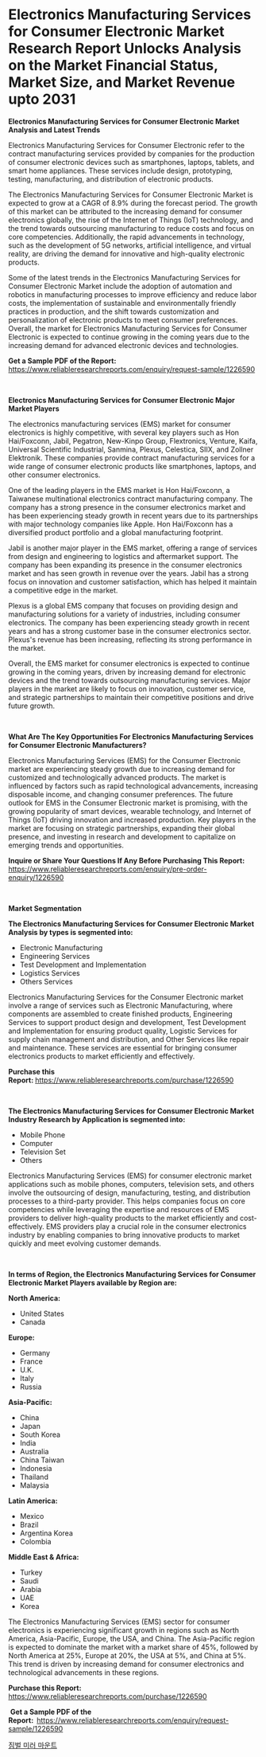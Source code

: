 <p><h1>Electronics Manufacturing Services for Consumer Electronic Market Research Report Unlocks Analysis on the Market Financial Status, Market Size, and Market Revenue upto 2031</h1></p><p><strong>Electronics Manufacturing Services for Consumer Electronic Market Analysis and Latest Trends</strong></p>
<p><p>Electronics Manufacturing Services for Consumer Electronic refer to the contract manufacturing services provided by companies for the production of consumer electronic devices such as smartphones, laptops, tablets, and smart home appliances. These services include design, prototyping, testing, manufacturing, and distribution of electronic products.</p><p>The Electronics Manufacturing Services for Consumer Electronic Market is expected to grow at a CAGR of 8.9% during the forecast period. The growth of this market can be attributed to the increasing demand for consumer electronics globally, the rise of the Internet of Things (IoT) technology, and the trend towards outsourcing manufacturing to reduce costs and focus on core competencies. Additionally, the rapid advancements in technology, such as the development of 5G networks, artificial intelligence, and virtual reality, are driving the demand for innovative and high-quality electronic products.</p><p>Some of the latest trends in the Electronics Manufacturing Services for Consumer Electronic Market include the adoption of automation and robotics in manufacturing processes to improve efficiency and reduce labor costs, the implementation of sustainable and environmentally friendly practices in production, and the shift towards customization and personalization of electronic products to meet consumer preferences. Overall, the market for Electronics Manufacturing Services for Consumer Electronic is expected to continue growing in the coming years due to the increasing demand for advanced electronic devices and technologies.</p></p>
<p><strong>Get a Sample PDF of the Report:&nbsp;</strong> <a href="https://www.reliableresearchreports.com/enquiry/request-sample/1226590">https://www.reliableresearchreports.com/enquiry/request-sample/1226590</a></p>
<p>&nbsp;</p>
<p><strong>Electronics Manufacturing Services for Consumer Electronic Major Market Players</strong></p>
<p><p>The electronics manufacturing services (EMS) market for consumer electronics is highly competitive, with several key players such as Hon Hai/Foxconn, Jabil, Pegatron, New-Kinpo Group, Flextronics, Venture, Kaifa, Universal Scientific Industrial, Sanmina, Plexus, Celestica, SIIX, and Zollner Elektronik. These companies provide contract manufacturing services for a wide range of consumer electronic products like smartphones, laptops, and other consumer electronics.</p><p>One of the leading players in the EMS market is Hon Hai/Foxconn, a Taiwanese multinational electronics contract manufacturing company. The company has a strong presence in the consumer electronics market and has been experiencing steady growth in recent years due to its partnerships with major technology companies like Apple. Hon Hai/Foxconn has a diversified product portfolio and a global manufacturing footprint.</p><p>Jabil is another major player in the EMS market, offering a range of services from design and engineering to logistics and aftermarket support. The company has been expanding its presence in the consumer electronics market and has seen growth in revenue over the years. Jabil has a strong focus on innovation and customer satisfaction, which has helped it maintain a competitive edge in the market.</p><p>Plexus is a global EMS company that focuses on providing design and manufacturing solutions for a variety of industries, including consumer electronics. The company has been experiencing steady growth in recent years and has a strong customer base in the consumer electronics sector. Plexus's revenue has been increasing, reflecting its strong performance in the market.</p><p>Overall, the EMS market for consumer electronics is expected to continue growing in the coming years, driven by increasing demand for electronic devices and the trend towards outsourcing manufacturing services. Major players in the market are likely to focus on innovation, customer service, and strategic partnerships to maintain their competitive positions and drive future growth.</p></p>
<p>&nbsp;</p>
<p><strong>What Are The Key Opportunities For Electronics Manufacturing Services for Consumer Electronic Manufacturers?</strong></p>
<p><p>Electronics Manufacturing Services (EMS) for the Consumer Electronic market are experiencing steady growth due to increasing demand for customized and technologically advanced products. The market is influenced by factors such as rapid technological advancements, increasing disposable income, and changing consumer preferences. The future outlook for EMS in the Consumer Electronic market is promising, with the growing popularity of smart devices, wearable technology, and Internet of Things (IoT) driving innovation and increased production. Key players in the market are focusing on strategic partnerships, expanding their global presence, and investing in research and development to capitalize on emerging trends and opportunities.</p></p>
<p><strong>Inquire or Share Your Questions If Any Before Purchasing This Report:</strong> <a href="https://www.reliableresearchreports.com/enquiry/pre-order-enquiry/1226590">https://www.reliableresearchreports.com/enquiry/pre-order-enquiry/1226590</a></p>
<p>&nbsp;</p>
<p><strong>Market Segmentation</strong></p>
<p><strong>The Electronics Manufacturing Services for Consumer Electronic Market Analysis by types is segmented into:</strong></p>
<p><ul><li>Electronic Manufacturing</li><li>Engineering Services</li><li>Test Development and Implementation</li><li>Logistics Services</li><li>Others Services</li></ul></p>
<p><p>Electronics Manufacturing Services for the Consumer Electronic market involve a range of services such as Electronic Manufacturing, where components are assembled to create finished products, Engineering Services to support product design and development, Test Development and Implementation for ensuring product quality, Logistic Services for supply chain management and distribution, and Other Services like repair and maintenance. These services are essential for bringing consumer electronics products to market efficiently and effectively.</p></p>
<p><strong>Purchase this Report:&nbsp;</strong><a href="https://www.reliableresearchreports.com/purchase/1226590">https://www.reliableresearchreports.com/purchase/1226590</a></p>
<p>&nbsp;</p>
<p><strong>The Electronics Manufacturing Services for Consumer Electronic Market Industry Research by Application is segmented into:</strong></p>
<p><ul><li>Mobile Phone</li><li>Computer</li><li>Television Set</li><li>Others</li></ul></p>
<p><p>Electronics Manufacturing Services (EMS) for consumer electronic market applications such as mobile phones, computers, television sets, and others involve the outsourcing of design, manufacturing, testing, and distribution processes to a third-party provider. This helps companies focus on core competencies while leveraging the expertise and resources of EMS providers to deliver high-quality products to the market efficiently and cost-effectively. EMS providers play a crucial role in the consumer electronics industry by enabling companies to bring innovative products to market quickly and meet evolving customer demands.</p></p>
<p>&nbsp;</p>
<p><strong>In terms of Region, the Electronics Manufacturing Services for Consumer Electronic Market Players available by Region are:</strong></p>
<p>
    <p> <strong> North America: </strong>
        <ul>
            <li>United States</li>
            <li>Canada</li>
        </ul>
        </p> 
    <p> <strong> Europe: </strong>
        <ul>
            <li>Germany</li>
            <li>France</li>
            <li>U.K.</li>
            <li>Italy</li>
            <li>Russia</li>
        </ul>
        </p> 
    <p> <strong> Asia-Pacific: </strong>
        <ul>
            <li>China</li>
            <li>Japan</li>
            <li>South Korea</li>
            <li>India</li>
            <li>Australia</li>
            <li>China Taiwan</li>
            <li>Indonesia</li>
            <li>Thailand</li>
            <li>Malaysia</li>
        </ul>
        </p> 
    <p> <strong> Latin America: </strong>
        <ul>
            <li>Mexico</li>
            <li>Brazil</li>
            <li>Argentina Korea</li>
            <li>Colombia</li>
        </ul>
        </p> 
    <p> <strong> Middle East & Africa: </strong>
        <ul>
            <li>Turkey</li>
            <li>Saudi</li>
            <li>Arabia</li>
            <li>UAE</li>
            <li>Korea</li>
        </ul>
    </p>
    </p>
<p><p>The Electronics Manufacturing Services (EMS) sector for consumer electronics is experiencing significant growth in regions such as North America, Asia-Pacific, Europe, the USA, and China. The Asia-Pacific region is expected to dominate the market with a market share of 45%, followed by North America at 25%, Europe at 20%, the USA at 5%, and China at 5%. This trend is driven by increasing demand for consumer electronics and technological advancements in these regions.</p></p>
<p><strong>Purchase this Report: </strong><a href="https://www.reliableresearchreports.com/purchase/1226590">https://www.reliableresearchreports.com/purchase/1226590</a></p>
<p>&nbsp;<strong>Get a Sample PDF of the Report:&nbsp;&nbsp;</strong><a href="https://www.reliableresearchreports.com/enquiry/request-sample/1226590">https://www.reliableresearchreports.com/enquiry/request-sample/1226590</a></p>
<p><strong></strong></p>
<p><p><a href="https://github.com/vss5505pa7z1p/Market-Research-Report-List-1/blob/main/947387612191.md">짐벌 미러 마운트</a></p></p>